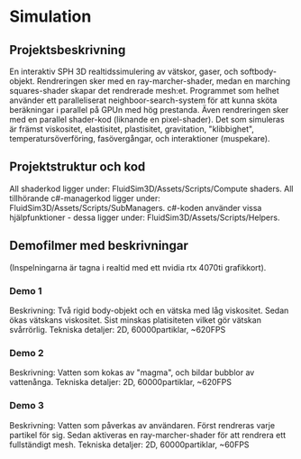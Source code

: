 # Simulation #

## Projektsbeskrivning ##
En interaktiv SPH 3D realtidssimulering av vätskor, gaser, och softbody-objekt.
Rendreringen sker med en ray-marcher-shader, medan en marching squares-shader skapar det rendrerade mesh:et.
Programmet som helhet använder ett paralleliserat neighboor-search-system för att kunna sköta beräkningar i parallel på GPUn med hög prestanda. Även rendreringen sker med en parallel shader-kod (liknande en pixel-shader).
Det som simuleras är främst viskositet, elastisitet, plastisitet, gravitation, "klibbighet", temperatursöverföring, fasövergångar, och interaktioner (muspekare).

## Projektstruktur och kod ##
All shaderkod ligger under: FluidSim3D/Assets/Scripts/Compute shaders.
All tillhörande c#-managerkod ligger under: FluidSim3D/Assets/Scripts/SubManagers.
c#-koden använder vissa hjälpfunktioner - dessa ligger under: FluidSim3D/Assets/Scripts/Helpers.

## Demofilmer med beskrivningar ##
(Inspelningarna är tagna i realtid med ett nvidia rtx 4070ti grafikkort).

### Demo 1 ###
Beskrivning: Två rigid body-objekt och en vätska med låg viskositet. Sedan ökas vätskans viskositet. Sist minskas platisiteten vilket gör vätskan svårrörlig.
Tekniska detaljer: 2D, 60000partiklar, ~620FPS

### Demo 2 ###
Beskrivning: Vatten som kokas av "magma", och bildar bubblor av vattenånga.
Tekniska detaljer: 2D, 60000partiklar, ~620FPS

### Demo 3 ###
Beskrivning: Vatten som påverkas av användaren. Först rendreras varje partikel för sig. Sedan aktiveras en ray-marcher-shader för att rendrera ett fullständigt mesh.
Tekniska detaljer: 2D, 60000partiklar, ~60FPS
